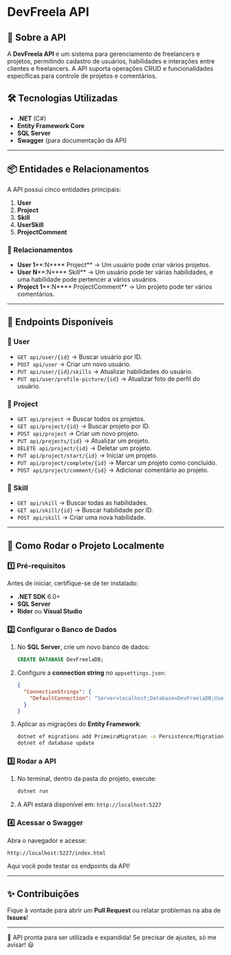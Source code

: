 # DevFreela API

## 📌 Sobre a API

A **DevFreela API** é um sistema para gerenciamento de freelancers e projetos, permitindo cadastro de usuários, habilidades e interações entre clientes e freelancers. A API suporta operações CRUD e funcionalidades específicas para controle de projetos e comentários.

## 🛠️ Tecnologias Utilizadas

- **.NET** (C#)
- **Entity Framework Core**
- **SQL Server**
- **Swagger** (para documentação da API)

---

## 📦 Entidades e Relacionamentos

A API possui cinco entidades principais:

1. **User**
2. **Project**
3. **Skill**
4. **UserSkill**
5. **ProjectComment**

### 🔗 Relacionamentos

- **User 1****:N**** Project** → Um usuário pode criar vários projetos.
- **User N****:N**** Skill** → Um usuário pode ter várias habilidades, e uma habilidade pode pertencer a vários usuários.
- **Project 1****:N**** ProjectComment** → Um projeto pode ter vários comentários.

---

## 📌 Endpoints Disponíveis

### **🔹 User**

- `GET api/user/{id}` → Buscar usuário por ID.
- `POST api/user` → Criar um novo usuário.
- `PUT api/user/{id}/skills` → Atualizar habilidades do usuário.
- `PUT api/user/profile-picture/{id}` → Atualizar foto de perfil do usuário.

### **🔹 Project**

- `GET api/project` → Buscar todos os projetos.
- `GET api/project/{id}` → Buscar projeto por ID.
- `POST api/project` → Criar um novo projeto.
- `PUT api/projects/{id}` → Atualizar um projeto.
- `DELETE api/project/{id}` → Deletar um projeto.
- `PUT api/project/start/{id}` → Iniciar um projeto.
- `PUT api/project/complete/{id}` → Marcar um projeto como concluído.
- `POST api/project/comment/{id}` → Adicionar comentário ao projeto.

### **🔹 Skill**

- `GET api/skill` → Buscar todas as habilidades.
- `GET api/skill/{id}` → Buscar habilidade por ID.
- `POST api/skill` → Criar uma nova habilidade.

---

## 🚀 Como Rodar o Projeto Localmente

### **1️⃣ Pré-requisitos**

Antes de iniciar, certifique-se de ter instalado:

- **.NET SDK** 6.0+
- **SQL Server**
- **Rider** ou **Visual Studio**

### **2️⃣ Configurar o Banco de Dados**

1. No **SQL Server**, crie um novo banco de dados:
   ```sql
   CREATE DATABASE DevFreelaDB;
   ```
2. Configure a **connection string** no `appsettings.json`:
   ```json
   {
     "ConnectionStrings": {
       "DefaultConnection": "Server=localhost;Database=DevFreelaDB;User Id=seu_usuario;Password=sua_senha"
     }
   }
   ```
3. Aplicar as migrações do **Entity Framework**:
   ```sh
   dotnet ef migrations add PrimeiraMigration -o Persistence/Migrations
   dotnet ef database update
   ```

### **3️⃣ Rodar a API**

1. No terminal, dentro da pasta do projeto, execute:
   ```sh
   dotnet run
   ```
2. A API estará disponível em: `http://localhost:5227`

### **4️⃣ Acessar o Swagger**

Abra o navegador e acesse:

```
http://localhost:5227/index.html
```

Aqui você pode testar os endpoints da API!

---


## ✨ Contribuições

Fique à vontade para abrir um **Pull Request** ou relatar problemas na aba de **Issues**!

---

🚀 API pronta para ser utilizada e expandida! Se precisar de ajustes, só me avisar! 😃

